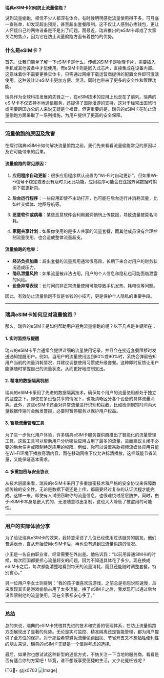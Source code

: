 **瑞典eSIM卡如何防止流量偷跑？**

说到流量偷跑，相信不少人都深有体会。有时候明明感觉流量使用得不多，可月底一查账单，却发现超出预期，甚至超出套餐限制。这不仅让人感到心疼钱包，更让人怀疑自己的网络设备是不是出了问题。而最近，瑞典推出的eSIM卡却成了大家关注的焦点，因为它在防止流量偷跑方面有着独特的优势。

### 什么是eSIM卡？

首先，让我们简单了解一下eSIM卡是什么。传统的SIM卡是物理卡片，需要插入手机或其他设备中才能使用。而eSIM卡则是嵌入式芯片，直接集成在设备内部。这意味着你不需要更换实体卡，只需通过网络下载运营商提供的配置文件即可激活使用。这种设计让eSIM卡更加方便、灵活，同时也带来了更多的安全性和管理功能。

瑞典作为全球科技发展的先锋之一，在eSIM技术的应用上也走在了前列。瑞典的eSIM卡不仅支持本地通信服务，还提供了国际漫游的支持，这对于经常出国旅行或需要跨国办公的人来说无疑是个福音。但更重要的是，瑞典的eSIM卡在防止流量偷跑方面采取了一系列措施，为用户提供了更高的安全保障。

---

### 流量偷跑的原因及危害

在探讨瑞典eSIM卡如何解决流量偷跑之前，我们先来看看流量偷跑常见的原因以及它可能带来的后果。

#### 流量偷跑的常见原因：
1. **应用程序自动更新**：很多应用程序默认设置为“Wi-Fi时自动更新”，但如果Wi-Fi信号不稳定或者没有及时关闭此功能，应用程序可能会在连接蜂窝数据时偷偷下载更新包。
   
2. **后台运行程序**：一些应用即使不主动打开，也可能在后台运行并消耗流量，比如社交媒体、地图导航等。

3. **恶意软件或病毒**：某些恶意软件会利用漏洞悄悄上传数据，导致流量被莫名消耗。

4. **家庭共享计划**：如果你使用的是多人共享的流量套餐，而其他成员没有合理控制流量使用，也会造成整体流量超支。

#### 流量偷跑的危害：
- **经济负担加重**：超出套餐的流量费用通常很高昂，长期下来会对用户的财务状况造成压力。
- **隐私泄露风险**：如果流量被非法占用，用户的个人信息和隐私也可能面临泄露的风险。
- **设备异常表现**：长时间的非正常流量使用可能导致手机发热、耗电快等问题。

因此，有效防止流量偷跑不仅是省钱的小技巧，更是保护个人隐私的重要手段。

---

### 瑞典eSIM卡如何应对流量偷跑？

那么，瑞典的eSIM卡是如何帮助用户避免流量偷跑的呢？以下几点是关键所在：

#### 1. **实时监控与提醒**
瑞典的eSIM卡平台通常会提供详细的流量使用记录，并且会在接近套餐限额时发送通知提醒用户。例如，当用户的流量使用达到80%或90%时，系统会弹窗告知用户当前的流量消耗情况，并建议调整使用习惯或升级套餐。这种即时反馈让用户能够随时掌握自己的流量状态，从而更好地控制支出。

#### 2. **精准的数据隔离机制**
瑞典的eSIM卡采用了先进的数据隔离技术，确保每个用户的流量使用都处于独立的监控之下。即使在多设备共享的情况下，也能清晰区分各个设备的具体流量消耗。此外，这些eSIM卡还会对异常流量进行识别和拦截，比如检测到短时间内大量数据传输时会触发警报，必要时暂停服务以保护用户权益。

#### 3. **智能流量管理工具**
为了进一步优化用户体验，许多瑞典eSIM卡服务提供商推出了智能化的流量管理工具。这些工具可以帮助用户分析哪些应用占用了最多的流量，进而建议关闭不必要的后台任务或限制特定应用的权限。例如，你可以设置某款视频流媒体应用只能在Wi-Fi环境下播放高清内容，而在移动网络下仅允许标清播放，这样既能节省流量，又能保证基本需求。

#### 4. **多重加密与安全协议**
从技术层面来看，瑞典的eSIM卡采用了多重加密技术和严格的安全协议来保障数据传输的安全性。无论是数据下载还是上传，都需要经过复杂的认证流程才能完成。这样一来，即使有人试图窃取你的流量信息，也很难绕过层层防护。同时，由于eSIM卡本身是嵌入式的，无法随意取出复制，这也大大降低了被盗用的可能性。

---

### 用户的实际体验分享

为了验证瑞典eSIM卡的效果，我特意采访了几位已经使用过该服务的朋友。他们普遍表示，自从开始使用eSIM卡后，再也没有遇到过流量偷跑的情况。

小王是一名自由职业者，经常需要在外出差。他告诉我：“以前用普通SIM卡的时候，每次回国都要担心流量超支的问题，因为不知道具体花了多少。现在换成eSIM卡之后，每次都能清楚地看到每天的流量消耗，而且还能随时调整套餐，特别省心。”

另一位用户李女士则提到：“我的孩子很喜欢玩游戏，之前总是抱怨说网速慢，后来发现其实是游戏偷偷占用了太多流量。换了eSIM卡之后，我发现可以通过后台设置限制他的流量使用，现在全家都安心多了。”

---

### 总结

总的来说，瑞典的eSIM卡凭借其先进的技术和完善的管理体系，在防止流量偷跑方面展现出了显著的优势。无论是实时监控、精准隔离还是智能管理，都为用户提供了全方位的保护。对于那些希望避免流量偷跑困扰、节省开支又不想牺牲便利性的朋友来说，瑞典的eSIM卡无疑是一个值得考虑的选择。

最后，如果你也想试试这种新型的通信方式，不妨关注一下当地的服务商，看看是否有适合你的方案吧！毕竟，谁不想既享受便捷的生活，又少花冤枉钱呢？

[TG💪+ @jx0703 ![Image](https://github.com/user-attachments/assets/dbca1d08-cadb-493c-b0ec-ad6f7a83f270)]